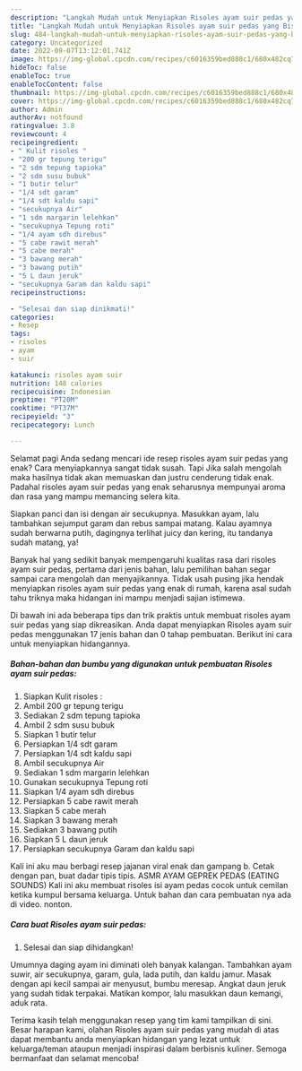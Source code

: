 ```yaml
---
description: "Langkah Mudah untuk Menyiapkan Risoles ayam suir pedas yang Bisa Manjain Lidah, Buat Buka Puasa Lezat"
title: "Langkah Mudah untuk Menyiapkan Risoles ayam suir pedas yang Bisa Manjain Lidah, Buat Buka Puasa Lezat"
slug: 484-langkah-mudah-untuk-menyiapkan-risoles-ayam-suir-pedas-yang-bisa-manjain-lidah-buat-buka-puasa-lezat
category: Uncategorized
date: 2022-09-07T13:12:01.741Z
image: https://img-global.cpcdn.com/recipes/c6016359bed888c1/680x482cq70/risoles-ayam-suir-pedas-foto-resep-utama.jpg
hideToc: false
enableToc: true
enableTocContent: false
thumbnail: https://img-global.cpcdn.com/recipes/c6016359bed888c1/680x482cq70/risoles-ayam-suir-pedas-foto-resep-utama.jpg
cover: https://img-global.cpcdn.com/recipes/c6016359bed888c1/680x482cq70/risoles-ayam-suir-pedas-foto-resep-utama.jpg
author: Admin
authorAv: notfound
ratingvalue: 3.8
reviewcount: 4
recipeingredient:
- " Kulit risoles "
- "200 gr tepung terigu"
- "2 sdm tepung tapioka"
- "2 sdm susu bubuk"
- "1 butir telur"
- "1/4 sdt garam"
- "1/4 sdt kaldu sapi"
- "secukupnya Air"
- "1 sdm margarin lelehkan"
- "secukupnya Tepung roti"
- "1/4 ayam sdh direbus"
- "5 cabe rawit merah"
- "5 cabe merah"
- "3 bawang merah"
- "3 bawang putih"
- "5 L daun jeruk"
- "secukupnya Garam dan kaldu sapi"
recipeinstructions:

- "Selesai dan siap dinikmati!"
categories:
- Resep
tags:
- risoles
- ayam
- suir

katakunci: risoles ayam suir 
nutrition: 148 calories
recipecuisine: Indonesian
preptime: "PT20M"
cooktime: "PT37M"
recipeyield: "3"
recipecategory: Lunch

---
```



Selamat pagi Anda sedang mencari ide resep risoles ayam suir pedas yang enak? Cara menyiapkannya sangat tidak susah. Tapi Jika salah mengolah maka hasilnya tidak akan memuaskan dan justru cenderung tidak enak. Padahal risoles ayam suir pedas yang enak seharusnya mempunyai aroma dan rasa yang mampu memancing selera kita.


Siapkan panci dan isi dengan air secukupnya. Masukkan ayam, lalu tambahkan sejumput garam dan rebus sampai matang. Kalau ayamnya sudah berwarna putih, dagingnya terlihat juicy dan kering, itu tandanya sudah matang, ya!

Banyak hal yang sedikit banyak mempengaruhi kualitas rasa dari risoles ayam suir pedas, pertama dari jenis bahan, lalu pemilihan bahan segar sampai cara mengolah dan menyajikannya. Tidak usah pusing jika hendak menyiapkan risoles ayam suir pedas yang enak di rumah, karena asal sudah tahu triknya maka hidangan ini mampu menjadi sajian istimewa.


Di bawah ini ada beberapa tips dan trik praktis untuk membuat risoles ayam suir pedas yang siap dikreasikan. Anda dapat menyiapkan Risoles ayam suir pedas menggunakan 17 jenis bahan dan 0 tahap pembuatan. Berikut ini cara untuk menyiapkan hidangannya.

<!--inarticleads1-->

##### Bahan-bahan dan bumbu yang digunakan untuk pembuatan Risoles ayam suir pedas:

1. Siapkan  Kulit risoles :
1. Ambil 200 gr tepung terigu
1. Sediakan 2 sdm tepung tapioka
1. Ambil 2 sdm susu bubuk
1. Siapkan 1 butir telur
1. Persiapkan 1/4 sdt garam
1. Persiapkan 1/4 sdt kaldu sapi
1. Ambil secukupnya Air
1. Sediakan 1 sdm margarin lelehkan
1. Gunakan secukupnya Tepung roti
1. Siapkan 1/4 ayam sdh direbus
1. Persiapkan 5 cabe rawit merah
1. Siapkan 5 cabe merah
1. Siapkan 3 bawang merah
1. Sediakan 3 bawang putih
1. Siapkan 5 L daun jeruk
1. Persiapkan secukupnya Garam dan kaldu sapi


Kali ini aku mau berbagi resep jajanan viral enak dan gampang b. Cetak dengan pan, buat dadar tipis tipis. ASMR AYAM GEPREK PEDAS (EATING SOUNDS) Kali ini aku membuat risoles isi ayam pedas cocok untuk cemilan ketika kumpul bersama keluarga. Untuk bahan dan cara pembuatan nya ada di video. nonton. 

<!--inarticleads2-->

##### Cara buat Risoles ayam suir pedas:


1. Selesai dan siap dihidangkan!

Umumnya daging ayam ini diminati oleh banyak kalangan. Tambahkan ayam suwir, air secukupnya, garam, gula, lada putih, dan kaldu jamur. Masak dengan api kecil sampai air menyusut, bumbu meresap. Angkat daun jeruk yang sudah tidak terpakai. Matikan kompor, lalu masukkan daun kemangi, aduk rata. 

Terima kasih telah menggunakan resep yang tim kami tampilkan di sini. Besar harapan kami, olahan Risoles ayam suir pedas yang mudah di atas dapat membantu anda menyiapkan hidangan yang lezat untuk keluarga/teman ataupun menjadi inspirasi dalam berbisnis kuliner. Semoga bermanfaat dan selamat mencoba!

